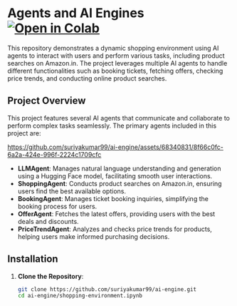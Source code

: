 # Agents and AI Engines [![Open in Colab](https://colab.research.google.com/assets/colab-badge.svg)](https://colab.research.google.com/drive/1_OyKDngIkRmtNV0FmPs7k_B_hWXWAaz3?usp=sharing)

This repository demonstrates a dynamic shopping environment using AI agents to interact with users and perform various tasks, including product searches on Amazon.in. The project leverages multiple AI agents to handle different functionalities such as booking tickets, fetching offers, checking price trends, and conducting online product searches.

## Project Overview

This project features several AI agents that communicate and collaborate to perform complex tasks seamlessly. The primary agents included in this project are:


https://github.com/suriyakumar99/ai-engine/assets/68340831/8f66c0fc-6a2a-424e-996f-2224c1709cfc


- **LLMAgent**: Manages natural language understanding and generation using a Hugging Face model, facilitating smooth user interactions.
- **ShoppingAgent**: Conducts product searches on Amazon.in, ensuring users find the best available options.
- **BookingAgent**: Manages ticket booking inquiries, simplifying the booking process for users.
- **OfferAgent**: Fetches the latest offers, providing users with the best deals and discounts.
- **PriceTrendAgent**: Analyzes and checks price trends for products, helping users make informed purchasing decisions.

## Installation

1. **Clone the Repository**:
   ```sh
   git clone https://github.com/suriyakumar99/ai-engine.git
   cd ai-engine/shopping-environment.ipynb
